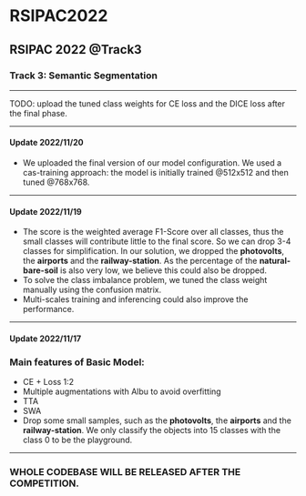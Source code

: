 # RSIPAC2022
RSIPAC 2022 @Track3
---
### Track 3: Semantic Segmentation
---

TODO: upload the tuned class weights for CE loss and the DICE loss after the final phase.

---
#### Update 2022/11/20
- We uploaded the final version of our model configuration. We used a cas-training approach: the model is initially trained @512x512 and then tuned @768x768. 

---
#### Update 2022/11/19
- The score is the weighted average F1-Score over all classes, thus the small classes will contribute little to the final score. So we can drop 3-4 classes for simplification. In our solution, we dropped the **photovolts**, the **airports** and the **railway-station**. As the percentage of the **natural-bare-soil** is also very low, we believe this could also be dropped.
- To solve the class imbalance problem, we tuned the class weight manually using the confusion matrix.
- Multi-scales training and inferencing could also improve the performance.


---
#### Update 2022/11/17
### Main features of Basic Model:
- CE + Loss 1:2
- Multiple augmentations with Albu to avoid overfitting
- TTA
- SWA 
- Drop some small samples, such as the  **photovolts**, the **airports** and the **railway-station**. We only classify the objects into 15 classes with the class 0 to be the playground.
---

### WHOLE CODEBASE WILL BE RELEASED AFTER THE COMPETITION.
